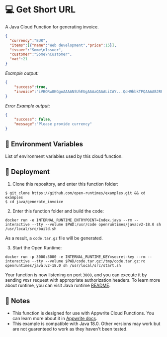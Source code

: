 # 💻 Get Short URL

A Java Cloud Function for generating invoice.

```json
{
  "currency":"EUR",
  "items":[{"name":"Web development","price":15}],
  "issuer":"Some\nIssuer",
  "customer":"Some\nCustomer",
  "vat":21
}
```

_Example output:_


```json
{
    "success":true,
    "invoice":"iVBORw0KGgoAAAANSUhEUgAAAaQAAALiCAY...QoH9hbkTPQAAAABJRU5ErkJggg=="
}
```

_Error Example output:_

```json
{
    "success": false,
    "message":"Please provide currency"
}
```


## 📝 Environment Variables

List of environment variables used by this cloud function.

## 🚀 Deployment

1. Clone this repository, and enter this function folder:

```
$ git clone https://github.com/open-runtimes/examples.git && cd examples
$ cd java/generate_invoice
```

2. Enter this function folder and build the code:
```
docker run -e INTERNAL_RUNTIME_ENTRYPOINT=Index.java --rm --interactive --tty --volume $PWD:/usr/code openruntimes/java:v2-18.0 sh /usr/local/src/build.sh
```
As a result, a `code.tar.gz` file will be generated.

3. Start the Open Runtime:
```
docker run -p 3000:3000 -e INTERNAL_RUNTIME_KEY=secret-key --rm --interactive --tty --volume $PWD/code.tar.gz:/tmp/code.tar.gz:ro openruntimes/java:v2-18.0 sh /usr/local/src/start.sh
```

Your function is now listening on port `3000`, and you can execute it by sending `POST` request with appropriate authorization headers. To learn more about runtime, you can visit Java runtime [README](https://github.com/open-runtimes/open-runtimes/tree/main/runtimes/java-18.0).

## 📝 Notes
 - This function is designed for use with Appwrite Cloud Functions. You can learn more about it in [Appwrite docs](https://appwrite.io/docs/functions).
 - This example is compatible with Java 18.0. Other versions may work but are not guarenteed to work as they haven't been tested.
